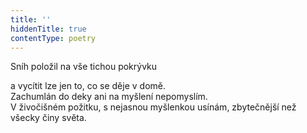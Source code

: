```yaml
---
title: ''
hiddenTitle: true
contentType: poetry
---
```


<section>

Sníh položil na vše tichou pokrývku

a vycítit lze jen to, co se děje v domě.  
Zachumlán do deky ani na myšlení nepomyslím.  
V živočišném požitku, s nejasnou myšlenkou usínám, zbytečnější než všecky činy světa.

</section>
